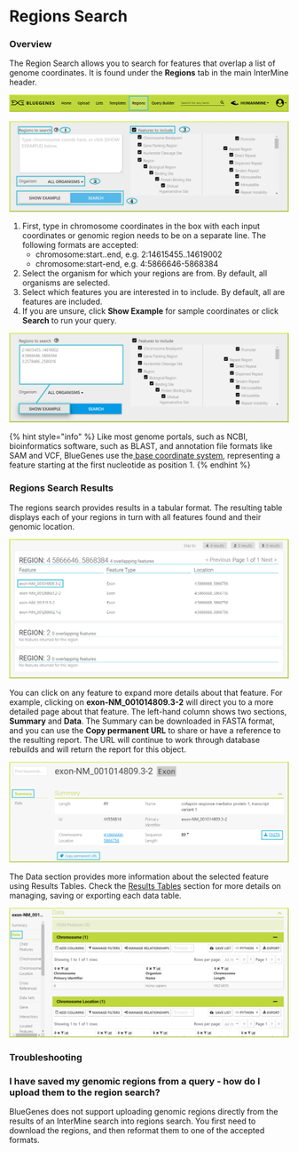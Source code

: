 # Regions Search

### Overview

The Region Search allows you to search for features that overlap a list of genome coordinates. It is found under the **Regions** tab in the main InterMine header.

![](../../.gitbook/assets/regions-tab-1.png)

![](../../.gitbook/assets/regions-form.png)

1. First, type in chromosome coordinates in the box with each input coordinates or genomic region needs to be on a separate line. The following formats are accepted:  
   * chromosome:start..end, e.g. 2:14615455..14619002 
   * chromosome:start-end, e.g. 4:5866646-5868384
2. Select the organism for which your regions are from. By default, all organisms are selected. 
3. Select which features you are interested in to include. By default, all are features are included.
4. If you are unsure, click **Show Example** for sample coordinates or click **Search** to run your query. 

![Running a regions search with sample coordinates](../../.gitbook/assets/regions-search-0.png)

{% hint style="info" %}
Like most genome portals, such as NCBI, bioinformatics software, such as BLAST, and annotation file formats like SAM and VCF, BlueGenes use the[ base coordinate system](http://bergmanlab.genetics.uga.edu/?s=coordinate), representing a feature starting at the first nucleotide as position 1. 
{% endhint %}

### Regions Search Results

The regions search provides results in a tabular format. The resulting table displays each of your regions in turn with all features found and their genomic location.  

![](../../.gitbook/assets/region-search-results.png)

You can click on any feature to expand more details about that feature. For example, clicking on **exon-NM\_001014809.3-2** will direct you to a more detailed page about that feature. The left-hand column shows two sections, **Summary** and **Data**. The Summary can be downloaded in FASTA format, and you can use the **Copy permanent URL** to share or have a reference to the resulting report. The URL will continue to work through database rebuilds and will return the report for this object.

![](../../.gitbook/assets/expand-a-region.png)

The Data section provides more information about the selected feature using Results Tables. Check the [Results Tables](https://flymine.readthedocs.io/en/latest/results-tables/Documentationresultstables.html#resultstables) section for more details on managing, saving or exporting each data table.

![](../../.gitbook/assets/regions-data-1.png)

### Troubleshooting

### I have saved my genomic regions from a query - how do I upload them to the region search?

BlueGenes does not support uploading genomic regions directly from the results of an InterMine search into regions search. You first need to download the regions, and then reformat them to one of the accepted formats. 

